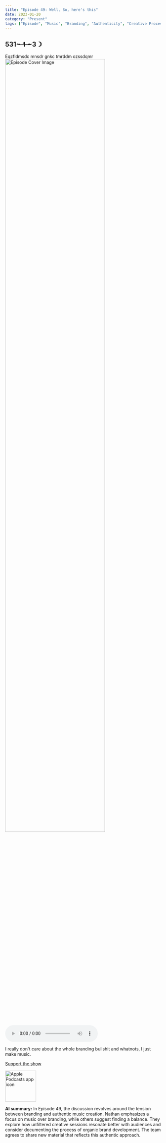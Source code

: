 ```yaml
---
title: "Episode 49: Well, So, here's this"
date: 2023-01-20
category: "Present"
tags: ["Episode", "Music", "Branding", "Authenticity", "Creative Process", "Strategy", "Metrics", "Case Study", "January 2023"]
---
```

## 531~ ̶1̶ ̶~3☽
Eqzfldmsdc mnsdr gnkc tmrddm ozssdqmr
<img src="https://artwork.captivate.fm/4c768ed7-7e89-4f3f-a0a3-4410101ba270/60854458c4d1acdf4e1c2f79c4137142d85d78e379bdafbd69bd34c85f5819ad.jpg" alt="Episode Cover Image" width=80%/>
<audio controls>
  <source src="https://podcasts.captivate.fm/media/ceec3afd-9315-4da5-92bf-225ec56bfbe5/12087780-episode-49-well-so-here-s-this.mp3" type="audio/mpeg">
  Your browser does not support the audio element.
</audio>

<p>I really don&apos;t care about the whole branding bullshit and whatnots, I just make music. </p><a rel="payment" href="https://www.paypal.com/donate/?hosted_button_id=WX3GRUK5BHJLS">Support the show</a>

<a href="https://podcasts.apple.com/us/podcast/living-room-music/id1608791560?tscg=30200&itsct=podcast_box_appicon&ls=1&mttnsubad=1608791560" style="display: inline-block;"><img src="https://toolbox.marketingtools.apple.com/api/v2/badges/app-icon-podcasts/standard/en-us" alt="Apple Podcasts app icon" style="width: 100px; height: 100px; vertical-align: middle; object-fit: contain;" /></a>

**AI summary:** In Episode 49, the discussion revolves around the tension between branding and authentic music creation. Nathan emphasizes a focus on music over branding, while others suggest finding a balance. They explore how unfiltered creative sessions resonate better with audiences and consider documenting the process of organic brand development. The team agrees to share new material that reflects this authentic approach.    
